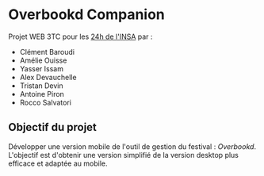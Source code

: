 # Overbookd Companion
Projet WEB 3TC pour les [24h de l'INSA](https://www.24heures.org/) par : <br/>
 - Clément Baroudi
 - Amélie Ouisse
 - Yasser Issam
 - Alex Devauchelle
 - Tristan Devin
 - Antoine Piron
 - Rocco Salvatori

## Objectif du projet
Développer une version mobile de l'outil de gestion du festival : _*Overbookd*_. <br/>
L'objectif est d'obtenir une version simplifié de la version desktop plus efficace et adaptée au mobile.
